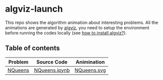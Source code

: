 # algviz-launch

This repo shows the algorithm animation about interesting problems. All the animations are generated by [algviz](https://algviz.com/), you need to setup the environment before running the codes locally (see [how to install algviz?](https://github.com/zjl9959/algviz#installation)).


## Table of contents

|    Problem       |     Source Code    |    Animination   |
|------------------|--------------------|------------------|
|   [NQueens]      |   [NQueens.ipynb]  |   [NQueens.svg]  | 


[NQueens]: https://leetcode.com/problems/n-queens-ii/
[NQueens.ipynb]: notebooks/NQueens.ipynb
[NQueens.svg]: https://cdn.jsdelivr.net/gh/zjl9959/algviz-launch@main/animations/NQueens.svg
